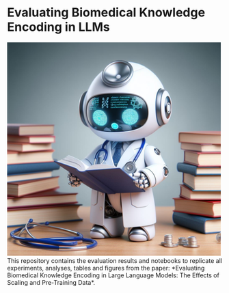 # Evaluating Biomedical Knowledge Encoding in LLMs 
<img src="https://github.com/NikolajMA/biomedical-llm-scaling/blob/main/image.jpeg" width="500" height="500">
This repository contains the evaluation results and notebooks to replicate all experiments, analyses, tables and figures from the paper: *Evaluating Biomedical Knowledge Encoding in Large Language Models: The Effects of Scaling and Pre-Training Data*.
